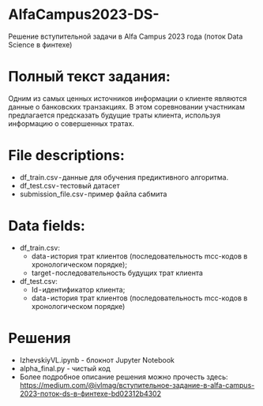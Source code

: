 # AlfaCampus2023-DS-
Решение вступительной задачи в Alfa Campus 2023 года (поток Data Science в финтехе)

# Полный текст задания:

Одним из самых ценных источников информации о клиенте являются данные о банковских транзакциях. В этом соревновании участникам предлагается предсказать будущие траты клиента, используя информацию о совершенных тратах.

# File descriptions:
- df_train.csv - данные для обучения предиктивного алгоритма.
- df_test.csv - тестовый датасет
- submission_file.csv - пример файла сабмита

# Data fields:
- df_train.csv:
  + data - история трат клиентов (последовательность mcc-кодов в хронологическом порядке); 
  + target - последовательность будущих трат клиента
- df_test.csv: 
  + Id - идентификатор клиента; 
  + data - история трат клиентов (последовательность mcc-кодов в хронологическом порядке)

# Решения
- IzhevskiyVL.ipynb - блокнот Jupyter Notebook
- alpha_final.py - чистый код
- Более подробное описание решения можно прочесть здесь: https://medium.com/@ivlmag/вступительное-задание-в-alfa-campus-2023-поток-ds-в-финтехе-bd02312b4302 
